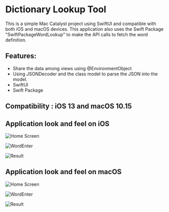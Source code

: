 #  Dictionary Lookup Tool 
This is a simple Mac Catalyst project using SwiftUI and compatible with both iOS and macOS devices. This application also uses the Swift Package "SwiftPackageWordLookup" to make the API calls to fetch the word definition.

## Features:
* Share the data among views using @EnvironmentObject
* Using JSONDecoder and the class model to parse the JSON into the model.
* SwiftUI
* Swift Package

## Compatibility : iOS 13 and macOS 10.15

## Application look and feel on iOS 
![Home Screen](https://github.com/San1986/DictionaryLookupTool/blob/master/Images/iOSWordLookup/Screen%20Shot%202019-09-23%20at%208.12.46%20PM.png)

![WordEnter](https://github.com/San1986/DictionaryLookupTool/blob/master/Images/iOSWordLookup/Screen%20Shot%202019-09-23%20at%208.13.15%20PM.png)

![Result](https://github.com/San1986/DictionaryLookupTool/blob/master/Images/iOSWordLookup/Screen%20Shot%202019-09-23%20at%208.13.03%20PM.png)

## Application look and feel on macOS 
![Home Screen](https://github.com/San1986/DictionaryLookupTool/blob/master/Images/macOSWordLookup/Screen%20Shot%202019-09-23%20at%208.14.03%20PM.png)

![WordEnter](https://github.com/San1986/DictionaryLookupTool/blob/master/Images/macOSWordLookup/Screen%20Shot%202019-09-23%20at%208.14.15%20PM.png)

![Result](https://github.com/San1986/DictionaryLookupTool/blob/master/Images/macOSWordLookup/Screen%20Shot%202019-09-23%20at%208.14.23%20PM.png)

